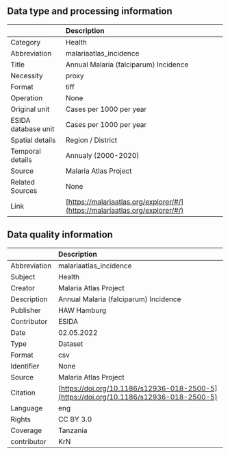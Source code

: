 ## Data type and processing information 

|                     | Description                                                                  |
|:--------------------|:-----------------------------------------------------------------------------|
| Category            | Health                                                                       |
| Abbreviation        | malariaatlas_incidence                                                       |
| Title               | Annual Malaria (falciparum) Incidence                                        |
| Necessity           | proxy                                                                        |
| Format              | tiff                                                                         |
| Operation           | None                                                                         |
| Original unit       | Cases per 1000 per year                                                      |
| ESIDA database unit | Cases per 1000 per year                                                      |
| Spatial details     | Region / District                                                            |
| Temporal details    | Annualy (2000-2020)                                                          |
| Source              | Malaria Atlas Project                                                        |
| Related Sources     | None                                                                         |
| Link                | [https://malariaatlas.org/explorer/#/](https://malariaatlas.org/explorer/#/) |

## Data quality information 

|              | Description                                                                            |
|:-------------|:---------------------------------------------------------------------------------------|
| Abbreviation | malariaatlas_incidence                                                                 |
| Subject      | Health                                                                                 |
| Creator      | Malaria Atlas Project                                                                  |
| Description  | Annual Malaria (falciparum) Incidence                                                  |
| Publisher    | HAW Hamburg                                                                            |
| Contributor  | ESIDA                                                                                  |
| Date         | 02.05.2022                                                                             |
| Type         | Dataset                                                                                |
| Format       | csv                                                                                    |
| Identifier   | None                                                                                   |
| Source       | Malaria Atlas Project                                                                  |
| Citation     | [https://doi.org/10.1186/s12936-018-2500-5](https://doi.org/10.1186/s12936-018-2500-5) |
| Language     | eng                                                                                    |
| Rights       | CC BY 3.0                                                                              |
| Coverage     | Tanzania                                                                               |
| contributor  | KrN                                                                                    |